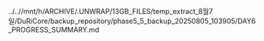 ../..//mnt/h/ARCHIVE/.UNWRAP/13GB_FILES/temp_extract_8월7일/DuRiCore/backup_repository/phase5_5_backup_20250805_103905/DAY6_PROGRESS_SUMMARY.md